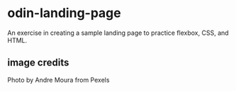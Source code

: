 # odin-landing-page

An exercise in creating a sample landing page to practice flexbox, CSS, and HTML.

## image credits

Photo by Andre Moura from Pexels
